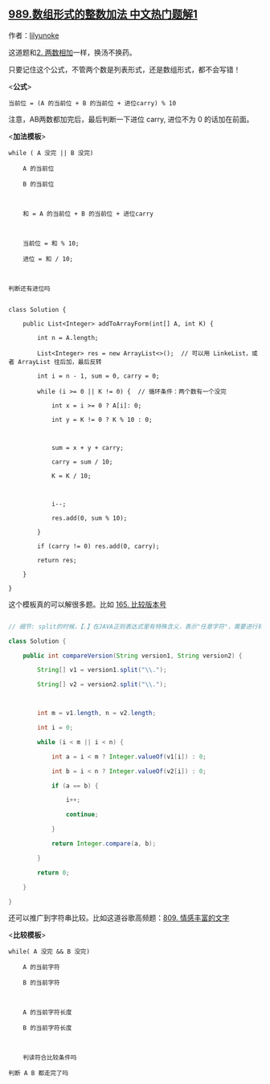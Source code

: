 ## [989.数组形式的整数加法 中文热门题解1](https://leetcode.cn/problems/add-to-array-form-of-integer/solutions/100000/989-ji-zhu-zhe-ge-jia-fa-mo-ban-miao-sha-8y9r)

作者：[lilyunoke](https://leetcode.cn/u/lilyunoke)

这道题和[2. 两数相加](https://leetcode-cn.com/problems/add-two-numbers/)一样，换汤不换药。
只要记住这个公式，不管两个数是列表形式，还是数组形式，都不会写错！

<**公式**>

    当前位 = (A 的当前位 + B 的当前位 + 进位carry) % 10

注意，AB两数都加完后，最后判断一下进位 carry, 进位不为 0 的话加在前面。

<**加法模板**>

    while ( A 没完 || B 没完)
        A 的当前位
        B 的当前位

        和 = A 的当前位 + B 的当前位 + 进位carry

        当前位 = 和 % 10;
        进位 = 和 / 10;

    判断还有进位吗

```
class Solution {
    public List<Integer> addToArrayForm(int[] A, int K) {
        int n = A.length;
        List<Integer> res = new ArrayList<>();  // 可以用 LinkeList，或者 ArrayList 往后加，最后反转
        int i = n - 1, sum = 0, carry = 0;
        while (i >= 0 || K != 0) {  // 循环条件：两个数有一个没完
            int x = i >= 0 ? A[i]: 0;
            int y = K != 0 ? K % 10 : 0;
                        
            sum = x + y + carry;
            carry = sum / 10;
            K = K / 10;

            i--;
            res.add(0, sum % 10);
        }
        if (carry != 0) res.add(0, carry);
        return res;
    }
}
```

这个模板真的可以解很多题。比如 [165. 比较版本号](https://leetcode-cn.com/problems/compare-version-numbers/)

```java
// 细节: split的时候，【.】在JAVA正则表达式里有特殊含义，表示"任意字符"，需要进行转义
class Solution {
    public int compareVersion(String version1, String version2) {
        String[] v1 = version1.split("\\."); 
        String[] v2 = version2.split("\\.");

        int m = v1.length, n = v2.length;
        int i = 0;
        while (i < m || i < n) {
            int a = i < m ? Integer.valueOf(v1[i]) : 0;
            int b = i < n ? Integer.valueOf(v2[i]) : 0;
            if (a == b) {
                i++;
                continue;
            }
            return Integer.compare(a, b);
        }
        return 0;
    }
}
```

还可以推广到字符串比较。比如这道谷歌高频题：[809. 情感丰富的文字](https://leetcode-cn.com/problems/expressive-words/)
<**比较模板**>

    while( A 没完 && B 没完)
        A 的当前字符
        B 的当前字符

        A 的当前字符长度
        B 的当前字符长度

        判读符合比较条件吗
    判断 A B 都走完了吗
